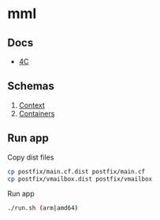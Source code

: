 # mml

## Docs
* [4C](https://drive.google.com/open?id=1a3MfEczAGnz4AfXzFKyq_aNJR3IqElML5fQp8-930Nk)

## Schemas
1. [Context](https://drive.google.com/open?id=0B6MswmSTZunJVXByMTN4Zm0tRk0)
2. [Containers](https://drive.google.com/open?id=0B6MswmSTZunJZk5wVldNNl96X3M)

## Run app
Copy dist files
```bash
cp postfix/main.cf.dist postfix/main.cf
cp postfix/vmailbox.dist postfix/vmailbox
```
Run app
```bash
./run.sh (arm|amd64)
```
